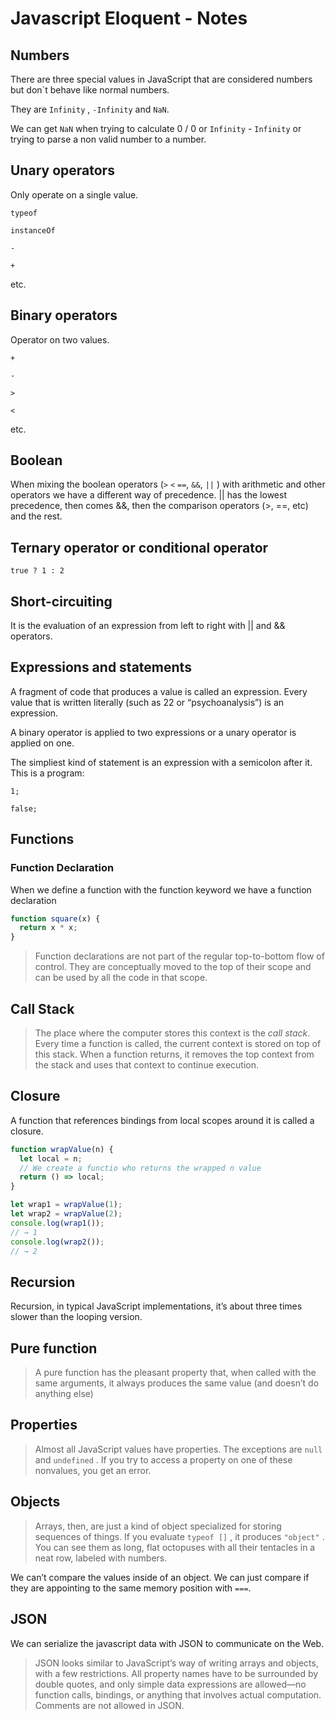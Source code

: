 # Javascript Eloquent - Notes

## Numbers

There are three special values in JavaScript that are considered numbers but don`t behave like normal numbers.

They are `Infinity` , `-Infinity` and `NaN`.

We can get `NaN` when trying to calculate 0 / 0 or `Infinity` - `Infinity` or trying to parse a non valid number to a number.

## Unary operators

Only operate on a single value.

`typeof`

`instanceOf`

`-`

`+`

etc.

## Binary operators

Operator on two values.

`+`

`-`

`>`

`<`

etc.

## Boolean

When mixing the boolean operators (`>` `<` `==`, `&&`, `||` ) with arithmetic and other operators we have a different way of precedence. || has the lowest precedence, then comes &&, then the comparison operators (>, ==, etc) and the rest.

## Ternary operator or conditional operator

`true ? 1 : 2`

## Short-circuiting

It is the evaluation of an expression from left to right with || and && operators.

## Expressions and statements

A fragment of code that produces a value is called an expression. Every value that is written literally (such as 22 or “psychoanalysis”) is an expression.

A binary operator is applied to two expressions or a unary operator is applied on one.

The simpliest kind of statement is an expression with a semicolon after it. This is a program:

```
1;

false;
```

## Functions

### Function Declaration

When we define a function with the function keyword we have a function declaration

```jsx
function square(x) {
  return x * x;
}
```

> Function declarations are not part of the regular top-to-bottom flow of control. They are conceptually moved to the top of their scope and can be used by all the code in that scope.

## Call Stack

> The place where the computer stores this context is the _call
> stack_. Every time a function is called, the current context is
> stored on top of this stack. When a function returns, it removes the top
> context from the stack and uses that context to continue execution.

## **Closure**

A function that references bindings from local scopes around it is called a closure.

```jsx
function wrapValue(n) {
  let local = n;
  // We create a functio who returns the wrapped n value
  return () => local;
}

let wrap1 = wrapValue(1);
let wrap2 = wrapValue(2);
console.log(wrap1());
// → 1
console.log(wrap2());
// → 2
```

## Recursion

Recursion, in typical JavaScript implementations, it’s about three times slower than the looping version.

## Pure function

> A pure function has the pleasant property that, when called with the same arguments, it always produces the same value (and doesn’t do anything else)

## Properties

> Almost all JavaScript values have properties. The exceptions are `null`
> and `undefined`
> . If you try to access a property on one of these nonvalues, you get an error.

## Objects

> Arrays, then, are just a kind of object specialized for storing sequences of things. If you evaluate `typeof []`
> , it produces `"object"`
> . You can see them as long, flat octopuses with all their tentacles in a neat row, labeled with numbers.

We can’t compare the values inside of an object. We can just compare if they are appointing to the same memory position with `===`.

## JSON

We can serialize the javascript data with JSON to communicate on the Web.

> JSON looks similar to JavaScript’s way of writing arrays and objects, with a few restrictions. All property names have to be surrounded by double quotes, and only simple data expressions are allowed—no function calls, bindings, or anything that involves actual computation. Comments are not allowed in JSON.
